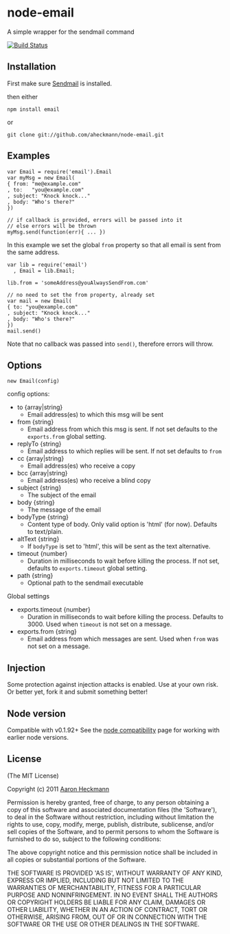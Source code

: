 # node-email

A simple wrapper for the sendmail command

[![Build Status](https://travis-ci.org/aheckmann/node-email.png?branch=master)](https://travis-ci.org/aheckmann/node-email)

## Installation

First make sure [Sendmail](http://www.sendmail.org/) is installed.

then either

    npm install email

or 

    git clone git://github.com/aheckmann/node-email.git

## Examples
    var Email = require('email').Email
    var myMsg = new Email(
    { from: "me@example.com"
    , to:   "you@example.com"
    , subject: "Knock knock..."
    , body: "Who's there?"
    })
    
    // if callback is provided, errors will be passed into it
    // else errors will be thrown
    myMsg.send(function(err){ ... })

In this example we set the global `from` property so that all
email is sent from the same address.
    
    var lib = require('email')
      , Email = lib.Email;
        
    lib.from = 'someAddress@youAlwaysSendFrom.com'
    
    // no need to set the from property, already set
    var mail = new Email(
    { to: "you@example.com"
    , subject: "Knock knock..."
    , body: "Who's there?"
    })
    mail.send()

Note that no callback was passed into `send()`, therefore errors will throw.
    

## Options
 
    new Email(config)
    
  config options:
  
  - to {array|string} 
    - Email address(es) to which this msg will be sent
  - from {string} 
    - Email address from which this msg is sent. If not set
      defaults to the `exports.from` global setting.
  - replyTo {string} 
    - Email address to which replies will be sent. If not set 
      defaults to `from`
  - cc {array|string} 
    - Email address(es) who receive a copy
  - bcc {array|string} 
    - Email address(es) who receive a blind copy
  - subject {string} 
    - The subject of the email
  - body {string} 
    - The message of the email
  - bodyType {string} 
    - Content type of body. Only valid option is 'html' (for now). 
      Defaults to text/plain.
  - altText {string}
    - If `bodyType` is set to 'html', this will be sent as the text
      alternative.
  - timeout {number} 
    - Duration in milliseconds to wait before killing the process. 
      If not set, defaults to `exports.timeout` global setting.
  - path {string}
    - Optional path to the sendmail executable

  Global settings
  
  - exports.timeout {number} 
    - Duration in milliseconds to wait before killing the process. 
      Defaults to 3000. Used when `timeout` is not set on a message.
  - exports.from {string} 
    - Email address from which messages are sent. Used
      when `from` was not set on a message.

## Injection
Some protection against injection attacks is enabled. Use at your own 
risk. Or better yet, fork it and submit something better!

## Node version
Compatible with v0.1.92+
See the [node compatibility](http://wiki.github.com/ry/node/library-compatibility) page for working with earlier node versions.
 
## License 

(The MIT License)

Copyright (c) 2011 [Aaron Heckmann](aaron.heckmann+github@gmail.com)

Permission is hereby granted, free of charge, to any person obtaining
a copy of this software and associated documentation files (the
'Software'), to deal in the Software without restriction, including
without limitation the rights to use, copy, modify, merge, publish,
distribute, sublicense, and/or sell copies of the Software, and to
permit persons to whom the Software is furnished to do so, subject to
the following conditions:

The above copyright notice and this permission notice shall be
included in all copies or substantial portions of the Software.

THE SOFTWARE IS PROVIDED 'AS IS', WITHOUT WARRANTY OF ANY KIND,
EXPRESS OR IMPLIED, INCLUDING BUT NOT LIMITED TO THE WARRANTIES OF
MERCHANTABILITY, FITNESS FOR A PARTICULAR PURPOSE AND NONINFRINGEMENT.
IN NO EVENT SHALL THE AUTHORS OR COPYRIGHT HOLDERS BE LIABLE FOR ANY
CLAIM, DAMAGES OR OTHER LIABILITY, WHETHER IN AN ACTION OF CONTRACT,
TORT OR OTHERWISE, ARISING FROM, OUT OF OR IN CONNECTION WITH THE
SOFTWARE OR THE USE OR OTHER DEALINGS IN THE SOFTWARE.

